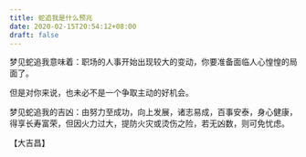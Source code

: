 ```yaml
---
title: 蛇追我是什么预兆
date: 2020-02-15T20:54:12+08:00
draft: false
---
```


梦见蛇追我意味着：职场的人事开始出现较大的变动，你要准备面临人心惶惶的局面了。

但是对你来说，也未必不是一个争取主动的好机会。

梦见蛇追我的吉凶：由努力至成功，向上发展，诸志易成，百事安泰，身心健康，得享长寿富荣，但因火力过大，提防火灾或烫伤之险，若无凶数，则可免忧虑。

【大吉昌】